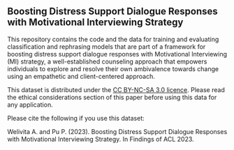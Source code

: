 ## Boosting Distress Support Dialogue Responses with Motivational Interviewing Strategy

This repository contains the code and the data for training and evaluating classification and rephrasing models that are part of a framework for boosting distress support dialogue responses with Motivational Interviewing (MI) strategy, a well-established counseling approach that empowers individuals to explore and resolve their own ambivalence towards change using an empathetic and client-centered approach. 

This dataset is distributed under the [CC BY-NC-SA 3.0 licence](https://creativecommons.org/licenses/by-nc-sa/3.0/). Please read the ethical considerations section of this paper before using this data for any application. 

Please cite the following if you use this dataset:

Welivita A. and Pu P. (2023). Boosting Distress Support Dialogue Responses with Motivational Interviewing Strategy. In Findings of ACL 2023.
